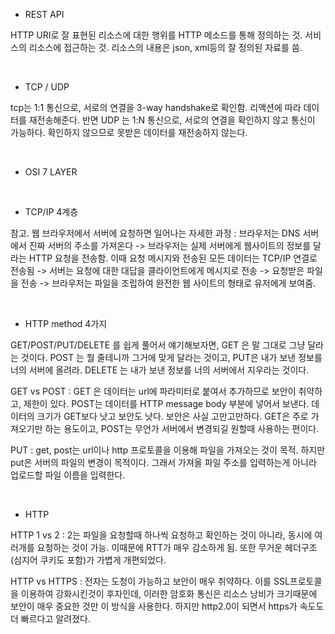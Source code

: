
- REST API

HTTP URI로 잘 표현된 리소스에 대한 행위를 HTTP 메소드를 통해 정의하는 것. 서비스의 리소스에 접근하는 것. 리소스의 내용은 json, xml등의 잘 정의된 자료를 씀.

<br>

- TCP / UDP

tcp는 1:1 통신으로, 서로의 연결을 3-way handshake로 확인함. 리액션에 따라 데이터를 재전송해준다. 반면 UDP 는 1:N 통신으로, 서로의 연결을 확인하지 않고 통신이 가능하다. 확인하지 않으므로 못받은 데이터를 재전송하지 않는다.

<br>

- OSI 7 LAYER


<br>

- TCP/IP 4계층

참고. 웹 브라우저에서 서버에 요청하면 일어나는 자세한 과정 : 브라우저는 DNS 서버에서 진짜 서버의 주소를 가져온다 -> 브라우저는 실제 서버에게 웹사이트의 정보를 달라는 HTTP 요청을 전송함. 이때 요청 메시지와 전송된 모든 데이터는 TCP/IP 연결로 전송됨 -> 서버는 요청에 대한 대답을 클라이언트에게 메시지로 전송 -> 요청받은 파일을 전송 -> 브라우저는 파일을 조립하여 완전한 웹 사이트의 형태로 유저에게 보여줌.

 <br>
 
- HTTP method 4가지 

GET/POST/PUT/DELETE 를 쉽게 풀어서 얘기해보자면, GET 은 말 그대로 그냥 달라는 것이다. POST 는 뭘 줄테니까 그거에 맞게 달라는 것이고, PUT은 내가 보낸 정보를 너의 서버에 올려라. DELETE 는 내가 보낸 정보를 너의 서버에서 지우라는 것이다.

GET vs POST : GET 은 데이터는 url에 파라미터로 붙여서 추가하므로 보안이 취약하고, 제한이 있다. POST는 데이터를 HTTP message body 부분에 넣어서 보낸다. 데이터의 크기가 GET보다 낫고 보안도 낫다. 보안은 사실 고만고만하다. GET은 주로 가져오기만 하는 용도이고, POST는 무언가 서버에서 변경되길 원할때 사용하는 편이다.

PUT : get, post는 url이나 http 프로토콜을 이용해 파일을 가져오는 것이 목적. 하지만 put은 서버의 파일의 변경이 목적이다. 그래서 가져올 파일 주소를 입력하는게 아니라 업로드할 파일 이름을 입력한다.

<br>

- HTTP

HTTP 1 vs 2 : 2는 파일을 요청할때 하나씩 요청하고 확인하는 것이 아니라, 동시에 여러개를 요청하는 것이 가능. 이때문에 RTT가 매우 감소하게 됨. 또한 무거운 헤더구조(심지어 쿠키도 포함)가 가볍게 개편되었다.

HTTP vs HTTPS : 전자는 도청이 가능하고 보안이 매우 취약하다. 이를 SSL프로토콜을 이용하여 강화시킨것이 후자인데, 이러한 암호화 통신은 리소스 낭비가 크기때문에 보안이 매우 중요한 것만 이 방식을 사용한다. 하지만 http2.0이 되면서 https가 속도도 더 빠르다고 알려졌다.

